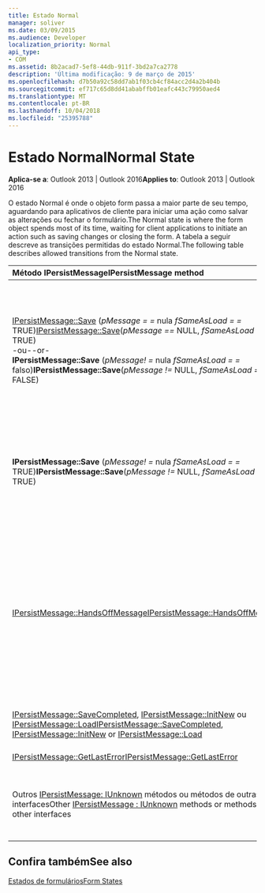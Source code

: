 ```yaml
---
title: Estado Normal
manager: soliver
ms.date: 03/09/2015
ms.audience: Developer
localization_priority: Normal
api_type:
- COM
ms.assetid: 8b2acad7-5ef8-44db-911f-3bd2a7ca2778
description: 'Última modificação: 9 de março de 2015'
ms.openlocfilehash: d7b50a92c58dd7ab1f03cb4cf84acc2d4a2b404b
ms.sourcegitcommit: ef717c65d8dd41ababffb01eafc443c79950aed4
ms.translationtype: MT
ms.contentlocale: pt-BR
ms.lasthandoff: 10/04/2018
ms.locfileid: "25395788"
---
```

# <a name="normal-state"></a><span data-ttu-id="e95e9-103">Estado Normal</span><span class="sxs-lookup"><span data-stu-id="e95e9-103">Normal State</span></span>

  
  
<span data-ttu-id="e95e9-104">**Aplica-se a**: Outlook 2013 | Outlook 2016</span><span class="sxs-lookup"><span data-stu-id="e95e9-104">**Applies to**: Outlook 2013 | Outlook 2016</span></span> 
  
<span data-ttu-id="e95e9-105">O estado Normal é onde o objeto form passa a maior parte de seu tempo, aguardando para aplicativos de cliente para iniciar uma ação como salvar as alterações ou fechar o formulário.</span><span class="sxs-lookup"><span data-stu-id="e95e9-105">The Normal state is where the form object spends most of its time, waiting for client applications to initiate an action such as saving changes or closing the form.</span></span> <span data-ttu-id="e95e9-106">A tabela a seguir descreve as transições permitidas do estado Normal.</span><span class="sxs-lookup"><span data-stu-id="e95e9-106">The following table describes allowed transitions from the Normal state.</span></span>
  
|<span data-ttu-id="e95e9-107">**Método IPersistMessage**</span><span class="sxs-lookup"><span data-stu-id="e95e9-107">**IPersistMessage method**</span></span>|<span data-ttu-id="e95e9-108">**Action**</span><span class="sxs-lookup"><span data-stu-id="e95e9-108">**Action**</span></span>|<span data-ttu-id="e95e9-109">**Novo estado**</span><span class="sxs-lookup"><span data-stu-id="e95e9-109">**New state**</span></span>|
|:-----|:-----|:-----|
|<span data-ttu-id="e95e9-110">[IPersistMessage::Save](ipersistmessage-save.md) (_pMessage = =_ nula _fSameAsLoad = =_ TRUE)</span><span class="sxs-lookup"><span data-stu-id="e95e9-110">[IPersistMessage::Save](ipersistmessage-save.md)(_pMessage ==_ NULL,  _fSameAsLoad ==_ TRUE)</span></span>  <br/> <span data-ttu-id="e95e9-111">-ou-</span><span class="sxs-lookup"><span data-stu-id="e95e9-111">-or-</span></span>  <br/> <span data-ttu-id="e95e9-112">**IPersistMessage::Save** (_pMessage! =_ nula _fSameAsLoad = =_ falso)</span><span class="sxs-lookup"><span data-stu-id="e95e9-112">**IPersistMessage::Save**(_pMessage !=_ NULL,  _fSameAsLoad ==_ FALSE)</span></span>  <br/> |<span data-ttu-id="e95e9-113">Recursivamente salvar quaisquer objetos OLE incorporados que foram modificados.</span><span class="sxs-lookup"><span data-stu-id="e95e9-113">Recursively save any embedded OLE objects that have been modified.</span></span> <span data-ttu-id="e95e9-114">Salve dados de mensagem volta para o objeto de mensagem.</span><span class="sxs-lookup"><span data-stu-id="e95e9-114">Save message data back to the message object.</span></span> <span data-ttu-id="e95e9-115">Armazene o sinalizador _fSameAsLoad_ para uso posterior no estado [NoScribble](noscribble-state.md) .</span><span class="sxs-lookup"><span data-stu-id="e95e9-115">Store the  _fSameAsLoad_ flag for later use in the [NoScribble](noscribble-state.md) state.</span></span>  <br/> |<span data-ttu-id="e95e9-116">NoScribble</span><span class="sxs-lookup"><span data-stu-id="e95e9-116">NoScribble</span></span>  <br/> |
|<span data-ttu-id="e95e9-117">**IPersistMessage::Save** (_pMessage! =_ nula _fSameAsLoad = =_ TRUE)</span><span class="sxs-lookup"><span data-stu-id="e95e9-117">**IPersistMessage::Save**(_pMessage !=_ NULL,  _fSameAsLoad ==_ TRUE)</span></span>  <br/> |<span data-ttu-id="e95e9-118">Isso é o mesmo caso anterior, exceto pelo fato dessa chamada **Salvar** é usada em situações de pouca memória e não deve transferir por falta de memória.</span><span class="sxs-lookup"><span data-stu-id="e95e9-118">This is the same as the previous case, except that this **Save** call is used in low-memory situations and must not fail for lack of memory.</span></span>  <br/> |<span data-ttu-id="e95e9-119">NoScribble</span><span class="sxs-lookup"><span data-stu-id="e95e9-119">NoScribble</span></span>  <br/> |
|[<span data-ttu-id="e95e9-120">IPersistMessage::HandsOffMessage</span><span class="sxs-lookup"><span data-stu-id="e95e9-120">IPersistMessage::HandsOffMessage</span></span>](ipersistmessage-handsoffmessage.md) <br/> |<span data-ttu-id="e95e9-121">Recursivamente chamar o método **HandsOffMessage** em mensagens inseridas ou o método de OLE [IPersistStorage::HandsOffStorage](https://msdn.microsoft.com/library/1e5ef26f-d8e7-4fa6-bfc4-19dace35314d%28Office.15%29.aspx) nos objetos OLE incorporados.</span><span class="sxs-lookup"><span data-stu-id="e95e9-121">Recursively invoke the **HandsOffMessage** method on embedded messages or the OLE [IPersistStorage::HandsOffStorage](https://msdn.microsoft.com/library/1e5ef26f-d8e7-4fa6-bfc4-19dace35314d%28Office.15%29.aspx) method on embedded OLE objects.</span></span> <span data-ttu-id="e95e9-122">Libere o objeto de mensagem e qualquer mensagens inseridas ou objeto.</span><span class="sxs-lookup"><span data-stu-id="e95e9-122">Release the message object and any embedded messages or objects.</span></span>  <br/> |[<span data-ttu-id="e95e9-123">HandsOffFromNormal</span><span class="sxs-lookup"><span data-stu-id="e95e9-123">HandsOffFromNormal</span></span>](handsofffromnormal-state.md) <br/> |
|<span data-ttu-id="e95e9-124">[IPersistMessage::SaveCompleted](ipersistmessage-savecompleted.md), [IPersistMessage::InitNew](ipersistmessage-initnew.md) ou [IPersistMessage::Load](ipersistmessage-load.md)</span><span class="sxs-lookup"><span data-stu-id="e95e9-124">[IPersistMessage::SaveCompleted](ipersistmessage-savecompleted.md), [IPersistMessage::InitNew](ipersistmessage-initnew.md) or [IPersistMessage::Load](ipersistmessage-load.md)</span></span> <br/> |<span data-ttu-id="e95e9-125">Defina o último erro como e retornar E_UNEXPECTED.</span><span class="sxs-lookup"><span data-stu-id="e95e9-125">Set the last error to and return E_UNEXPECTED.</span></span>  <br/> |<span data-ttu-id="e95e9-126">Normal</span><span class="sxs-lookup"><span data-stu-id="e95e9-126">Normal</span></span>  <br/> |
|[<span data-ttu-id="e95e9-127">IPersistMessage::GetLastError</span><span class="sxs-lookup"><span data-stu-id="e95e9-127">IPersistMessage::GetLastError</span></span>](ipersistmessage-getlasterror.md) <br/> |<span data-ttu-id="e95e9-128">Retorna o último erro.</span><span class="sxs-lookup"><span data-stu-id="e95e9-128">Return the last error.</span></span>  <br/> |<span data-ttu-id="e95e9-129">Normal</span><span class="sxs-lookup"><span data-stu-id="e95e9-129">Normal</span></span>  <br/> |
|<span data-ttu-id="e95e9-130">Outros [IPersistMessage: IUnknown](ipersistmessageiunknown.md) métodos ou métodos de outras interfaces</span><span class="sxs-lookup"><span data-stu-id="e95e9-130">Other [IPersistMessage : IUnknown](ipersistmessageiunknown.md) methods or methods from other interfaces</span></span>  <br/> |<span data-ttu-id="e95e9-131">Implementar conforme descrito na documentação para o [IPersistMessage: IUnknown](ipersistmessageiunknown.md) interface.</span><span class="sxs-lookup"><span data-stu-id="e95e9-131">Implement as described in the documentation for the [IPersistMessage : IUnknown](ipersistmessageiunknown.md) interface.</span></span>  <br/> |<span data-ttu-id="e95e9-132">Normal</span><span class="sxs-lookup"><span data-stu-id="e95e9-132">Normal</span></span>  <br/> |
   
## <a name="see-also"></a><span data-ttu-id="e95e9-133">Confira também</span><span class="sxs-lookup"><span data-stu-id="e95e9-133">See also</span></span>



[<span data-ttu-id="e95e9-134">Estados de formulários</span><span class="sxs-lookup"><span data-stu-id="e95e9-134">Form States</span></span>](form-states.md)

